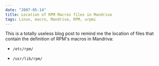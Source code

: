 ```yaml
---
date: "2007-05-14"
title: Location of RPM Macros files in Mandriva
tags: Linux, macro, Mandriva, RPM, urpmi
---
```


This is a totally useless blog post to remind me the location of files that contain the definition of RPM's macros in Mandriva:

  * `/etc/rpm/`

  * `/usr/lib/rpm/`

